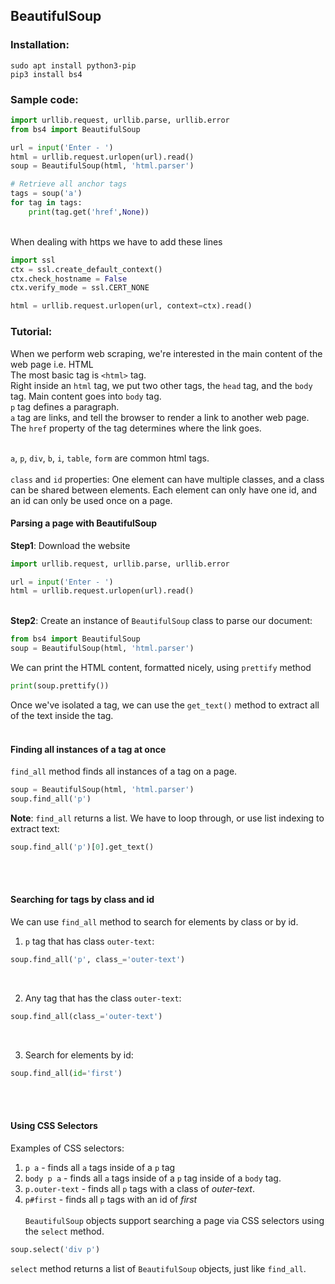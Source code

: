 ## BeautifulSoup
### Installation:
```
sudo apt install python3-pip
pip3 install bs4
```

### Sample code:

```python
import urllib.request, urllib.parse, urllib.error
from bs4 import BeautifulSoup

url = input('Enter - ')
html = urllib.request.urlopen(url).read()
soup = BeautifulSoup(html, 'html.parser')

# Retrieve all anchor tags
tags = soup('a')
for tag in tags:
    print(tag.get('href',None))
```    
<br/>
When dealing with https we have to add these lines <br/>

```python
import ssl
ctx = ssl.create_default_context()
ctx.check_hostname = False
ctx.verify_mode = ssl.CERT_NONE

html = urllib.request.urlopen(url, context=ctx).read()
```
### Tutorial:
When we perform web scraping, we're interested in the main content of the web page i.e. HTML<br/>
The most basic tag is `<html>` tag.<br/>
Right inside an `html` tag, we put two other tags, the `head` tag, and the `body` tag. Main content goes into `body` tag. <br/>
`p` tag defines a paragraph.<br/>
`a` tag are links, and tell the browser to render a link to another web page. The `href` property of the tag determines where the link goes.<br/><br/>

`a`, `p`, `div`, `b`, `i`, `table`, `form` are common html tags.<br/><br/>
`class` and `id` properties: One element can have multiple classes, and a class can be shared between elements. Each element can only have one id, and an id can only be used once on a page.<br/>

#### Parsing a page with BeautifulSoup
**Step1**: Download the website
```python
import urllib.request, urllib.parse, urllib.error

url = input('Enter - ')
html = urllib.request.urlopen(url).read()
```
<br/> **Step2**: Create an instance of `BeautifulSoup` class to parse our document:
```python
from bs4 import BeautifulSoup
soup = BeautifulSoup(html, 'html.parser')
```
We can print the HTML content, formatted nicely, using `prettify` method
```python
print(soup.prettify())
```
Once we've isolated a tag, we can use the `get_text()` method to extract all of the text inside the tag.<br/><br/>

#### Finding all instances of a tag at once
`find_all` method finds all instances of a tag on a page.
```python
soup = BeautifulSoup(html, 'html.parser')
soup.find_all('p')
```
**Note**: `find_all` returns a list. We have to loop through, or use list indexing to extract text:
```python
soup.find_all('p')[0].get_text()
```
<br/><br/>

#### Searching for tags by class and id
We can use `find_all` method to search for elements by class or by id.<br/>
1) `p` tag that has class `outer-text`:
```python
soup.find_all('p', class_='outer-text')
```
<br/>

2) Any tag that has the class `outer-text`:
```python
soup.find_all(class_='outer-text')
```
<br/>

3) Search for elements by id:
```python
soup.find_all(id='first')
```
<br/><br/>

#### Using CSS Selectors
Examples of CSS selectors:<br/>
1) `p a` - finds all `a` tags inside of a `p` tag<br/>
2) `body p a` - finds all `a` tags inside of a `p` tag inside of a `body` tag.<br/>
3) `p.outer-text` - finds all `p` tags with a class of *outer-text*.<br/>
4) `p#first` - finds all `p` tags with an id of *first*<br/><br/>
`BeautifulSoup` objects support searching a page via CSS selectors using the `select` method.
```python
soup.select('div p')
```
`select` method returns a list of `BeautifulSoup` objects, just like `find_all`.



